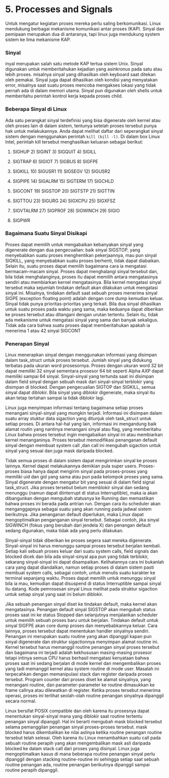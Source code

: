 # 5. Processes and Signals

Untuk mengatur kegiatan proses mereka perlu saling berkomunikasi. Linux mendukung berbagai mekanisme komunikasi antar proses (KAP). Sinyal dan pemipaan merupakan dua di antaranya, tapi linux juga mendukung system sistem ke lima mekanisme KAP.



### Sinyal

inyal merupakan salah satu metode KAP tertua sistem Unix. Sinyal digunakan untuk memberitahukan kejadian yang asinkronus pada satu atau lebih proses. misalnya sinyal yang dihasilkan oleh keyboard saat ditekan oleh pemakai. Sinyal juga dapat dihasilkan oleh kondisi yang menyatakan error, misalnya saat suatu proses mencoba mengakses lokasi yang tidak pernah ada di dalam memori utama. Sinyal pun digunakan oleh shells untuk memberitahu perintah kontrol kerja kepada proses child.

### Beberapa Sinyal di Linux

Ada satu perangkat sinyal terdefinisi yang bisa digenerate oleh kernel atau oleh proses lain di dalam sistem, tentunya setelah proses tersebut punya hak untuk melakukannya. Anda dapat melihat daftar dari seperangkat sinyal sistem dengan menggunakan perintah `kill (kill -l)`. Di dalam box Linux Intel, perintah kill tersebut menghasilkan keluaran sebagai berikut:

1) SIGHUP 2) SIGINT 3) SIGQUIT 4) SIGILL

5) SIGTRAP 6) SIGIOT 7) SIGBUS 8) SIGFPE

9) SIGKILL 10) SIGUSR1 11) SIGSEGV 12) SIGUSR2

13) SIGPIPE 14) SIGALRM 15) SIGTERM 17) SIGCHLD

18) SIGCONT 19) SIGSTOP 20) SIGTSTP 21) SIGTTIN

22) SIGTTOU 23) SIGURG 24) SIGXCPU 25) SIGXFSZ

26) SIGVTALRM 27) SIGPROF 28) SIGWINCH 29) SIGIO

30) SIGPWR

### Bagaimana Suatu Sinyal Disikapi

Proses dapat memilih untuk mengabaikan kebanyakan sinyal yang digenerate dengan dua pengecualian: baik sinyal SIGSTOP, yang menyebabkan suatu proses menghentikan pekerjaannya, mau pun sinyal SIGKILL, yang menyebabkan suatu proses berhenti, tidak dapat diabaikan. Selain itu, suatu proses dapat memilih bagaimana cara ia mengatasi bermacam-macam sinyal. Proses dapat menghalangi sinyal tersebut dan, bila tidak menghalanginya, proses itu dapat memilih antara mengatasinya sendiri atau membiarkan kernel mengatasinya. Bila kernel mengatasi sinyal tersebut maka sejumlah tindakan default akan dilakukan untuk mengatasi sinyal ini. Misalnya, tindakan default saat sebuah proses menerima sinyal SIGPE (exception floating point) adalah dengan core dump kemudian keluar. Sinyal tidak punya prioritas-prioritas yang terkait. Bila dua sinyal dihasilkan untuk suatu proses pada waktu yang sama, maka keduanya dapat diberikan ke proses tersebut atau ditangani dengan urutan tertentu. Selain itu, tidak ada mekanisme untuk mengatasi sinyal yang sama dan banyak sekaligus. Tidak ada cara bahwa suatu proses dapat memberitahukan apakah ia menerima 1 atau 42 sinyal SIGCONT

### Penerapan Sinyal

Linux menerapkan sinyal dengan menggunakan informasi yang disimpan dalam task_struct untuk proses tersebut. Jumlah sinyal yang didukung terbatas pada ukuran word prosesornya. Proses dengan ukuran word 32 bit dapat memiliki 32 sinyal sementara prosesor 64 bit seperti Alpha AXP dapat memiliki sampai 64 sinyal. Sinyal-sinyal yang tertunda saat ini disimpan dalam field sinyal dengan sebuah mask dari sinyal-sinyal terblokir yang disimpan di blocked. Dengan pengecualian SIGTOP dan SIGKILL, semua sinyal dapat diblokir. Bila sinyal yang diblokir digenerate, maka sinyal itu akan tetap tertahan sampai ia tidak diblokir lagi.

Linux juga menyimpan informasi tentang bagaimana setiap proses menangani sinyal-sinyal yang mungkin terjadi. Informasi ini disimpan dalam suatu array stuktur data sigaction yang ditunjuk oleh task_struct untuk setiap proses. Di antara hal-hal yang lain, informasi ini mengandung baik alamat routin yang nantinya menangani sinyal atau flag, yang memberitahu Linux bahwa proses tersebut ingin mengabaikan sinyal ini atau membiarkan kernel menanganinya. Proses tersebut memodifikasi penanganan default sinyal dengan membuat system call ,dan call ini mengubah sigaction untuk sinyal yang sesuai dan juga mask daripada blocked.

Tidak semua proses di dalam sistem dapat mengirimkan sinyal ke proses lainnya. Kernel dapat melakukannya demikian pula super users. Proses-proses biasa hanya dapat mengirim sinyal pada proses-proses yang memiliki uid dan gid yang sama atau pun pada kelompok proses yang sama. Sinyal digenerate dengan mengatur bit yang sesuai di dalam field signal task_struct. Jika proses tersebut belum memblokir sinyal dan sedang menunggu (namun dapat diinterrupt di status Interruptible), maka ia akan dibangunkan dengan mengubah statusnya ke Running dan memastikan bahwa proses ini berada pada antrian run. Dengan cara itu scheduler akan menganggapnya sebagai suatu yang akan running pada jadwal sistem berikutnya. Jika penanganan default diperlukan, maka Linux dapat mengoptimalkan penganganan sinyal tersebut. Sebagai contoh, jika sinyal SIGWINCH (fokus yang berubah dari jendela X) dan penangan default sedang digunakan, maka tidak ada yang perlu dilakukan.

Sinyal-sinyal tidak diberikan ke proses segera saat mereka digenerate. Sinyal-sinyal ini harus menunggu sampai proses tersebut berjalan kembali. Setiap kali sebuah proses keluar dari suatu system calls, field signals dan blocked dicek dan bila ada sinyal-sinyal apa pun yang tidak terblokir, sekarang sinyal-sinyal ini dapat disampaikan. Kelihatannya cara ini bukanlah cara yang dapat diandalkan, namun setiap proses di dalam sistem pasti membuat system calls, sebagai contoh, untuk menulis suatu karakter ke terminal sepanjang waktu. Proses dapat memilih untuk menunggu sinyal bila ia mau, kemudian dapat disuspend di status Interruptible sampai sinyal itu datang. Kode pemrosesan sinyal Linux melihat pada struktur sigaction untuk setiap sinyal yang saat ini belum diblokir.

Jika sebuah penangan sinyal diset ke tindakan default, maka kernel akan mengatasinya. Penangan default sinyal SIGSTOP akan mengubah status proses saat ini ke status Stopped dan selanjutnya menjalankan scheduler untuk memilih sebuah proses baru untuk berjalan. Tindakan default untuk sinyal SIGFPE akan core dump proses dan menyebabkannya keluar. Cara lainnya, proses tersebut dapat menentukan handler sinyalnya sendiri. Penangan ini merupakan suatu routine yang akan dipanggil kapan pun sinyal digenerate dan struktur sigactionnya menyimpan alamat routine ini. Kernel tersebut harus memanggil routine penangan sinyal proses tersebut dan bagaimana ini terjadi adalah kekhususan masing-masing prosesor tetapi intinya semua CPU harus berhasil mengatasi kenyataan bahwa proses saat ini sedang berjalan di mode kernel dan mengembalikan proses yang tadi memanggil kernel atau system routine di mode user. Masalah ini terpecahkan dengan memanipulasi stack dan register daripada proses tersebut. Program counter dari proses diset ke alamat sinyalnya, yang menangani routine, dan parameter-parameter ke routine dimasukkan ke frame callnya atau dilewatkan di register. Ketika proses tersebut menerima operasi, proses ini terlihat seolah-olah routine penangan sinyalnya dipanggil secara normal.

Linux bersifat POSIX compatible dan oleh karena itu prosesnya dapat menentukan sinyal-sinyal mana yang diblokir saat routine tertentu penangan sinyal dipanggil. Hal ini berarti mengubah mask blocked tersebut selama pemanggilan penangan sinyal proses-proses tersebut. mask blocked harus dikembalikan ke nilai aslinya ketika routine penangan routine tersebut telah selesai. Oleh karena itu Linux menambahkan suatu call pada sebuah routine perapih yang akan mengembalikan mask asli daripada blocked ke dalam stack call dari proses yang disinyal. Linux juga mengoptimalkan kasus di mana beberapa routine penangan sinyal perlu dipanggil dengan stacking routine-routine ini sehingga setiap saat sebuah routine penangan ada, routine penangan berikutnya dipanggil sampai routine perapih dipanggil.

